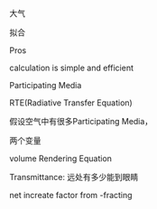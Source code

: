 大气

拟合

Pros

calculation is simple and efficient



Participating Media

RTE(Radiative Transfer Equation)

假设空气中有很多Participating Media，

两个变量

volume Rendering Equation

Transmittance: 远处有多少能到眼睛

net increate factor from -fracting



